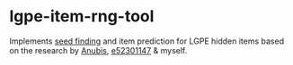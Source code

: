 # lgpe-item-rng-tool

Implements [seed finding](https://gist.github.com/Lincoln-LM/a7be1e81171218775399dda3da963030) and item prediction for LGPE hidden items based on the research by [Anubis](https://github.com/Lusamine/), [e52301147](https://e52301147.hatenablog.com/entry/2024/10/03/190716) & myself.
